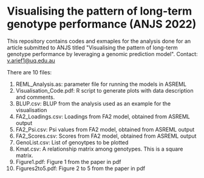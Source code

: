 # Visualising the pattern of long-term genotype performance (ANJS 2022)
This repository contains codes and exmaples for the analysis done for an article submitted to ANJS titled "Visualising the pattern of long-term genotype performance 
by leveraging a genomic prediction model".
Contact: v.arief1@uq.edu.au

There are 10 files:
1. REML_Analysis.as: parameter file for running the models in ASREML
2. Visualisation_Code.pdf: R script to generate plots with data description and comments.
3. BLUP.csv: BLUP from the analysis used as an example for the visualisation
4. FA2_Loadings.csv: Loadings from FA2 model, obtained from ASREML output
5. FA2_Psi.csv: Psi values from FA2 model, obtained from ASREML output
6. FA2_Scores.csv: Scores from FA2 model, obtained from ASREML output
7. GenoList.csv: List of genoytpes to be plotted
8. Kmat.csv: A relationship matrix among genotypes. This is a square matrix.
9. Figure1.pdf: Figure 1 from the paper in pdf
10. Figures2to5.pdf: Figure 2 to 5 from the paper in pdf
